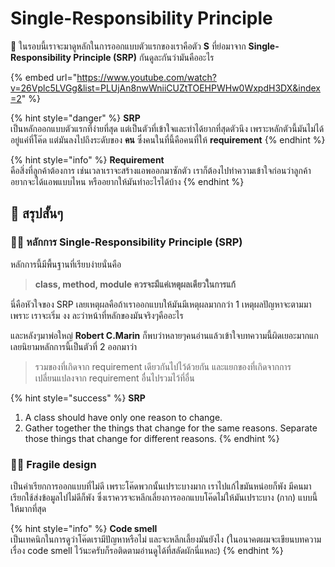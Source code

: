 # Single-Responsibility Principle

💬 ในรอบนี้เราจะมาดูหลักในการออกแบบตัวแรกของเราคือตัว **S** ที่ย่อมาจาก **Single-Responsibility Principle \(SRP\)** กันดูละกันว่ามันคืออะไร

{% embed url="https://www.youtube.com/watch?v=26Vplc5LVGg&list=PLUjAn8nwWniiCUZtTOEHPWHw0WxpdH3DX&index=2" %}

{% hint style="danger" %}
**SRP**  
เป็นหลักออกแบบตัวแรกที่ง่ายที่สุด แต่เป็นตัวที่เข้าใจและทำได้ยากที่สุดตัวนึง เพราะหลักตัวนี้มันไม่ได้อยู่แค่ที่โค๊ด แต่มันลงไปถึงระดับของ **คน** ซึ่งคนในที่นี้คือคนที่ให้ **requirement**
{% endhint %}

{% hint style="info" %}
**Requirement**  
คือสิ่งที่ลูกค้าต้องการ เช่นเวลาเราจะสร้างแอพออกมาซักตัว เราก็ต้องไปทำความเข้าใจก่อนว่าลูกค้าอยากจะได้แอพแบบไหน หรืออยากให้มันทำอะไรได้บ้าง
{% endhint %}

## 🎯 สรุปสั้นๆ

### 👨‍🚀 หลักการ **Single-Responsibility Principle \(SRP\)**

หลักการนี้มีพื้นฐานที่เรียบง่ายนั่นคือ 

> **class, method, module ควรจะมีแค่เหตุผลเดียวในการแก้**

นี่คือหัวใจของ SRP เลยเหตุผลคือถ้าเราออกแบบให้มันมีเหตุผลมากกว่า 1 เหตุผลปัญหาจะตามมาเพราะ เราจะเริ่ม งง ละว่าหน้าที่หลักของมันจริงๆคืออะไร

และหลังๆมาพ่อใหญ่ **Robert C.Marin** ก็พบว่าหลายๆคนอ่านแล้วเข้าใจบทความนี้ผิดเยอะมากแกเลยนิยามหลักการนี้เป็นตัวที่ 2 ออกมาว่า

> รวมของที่เกิดจาก requirement เดียวกันไปไว้ด้วยกัน และแยกของที่เกิดจากการเปลี่ยนแปลงจาก requirement อื่นไปรวมไว้ที่อื่น

{% hint style="success" %}
**SRP**  
1. A class should have only one reason to change.  
2. Gather together the things that change for the same reasons. Separate those things that change for different reasons.
{% endhint %}

### 👨‍🚀 Fragile design

เป็นคำเรียกการออกแบบที่ไม่ดี เพราะโค๊ดพวกนั้นเปราะบางมาก เราไปแก้ไขมันหน่อยก็พัง มีคนมาเรียกใช้ส่งข้อมูลไปไม่ดีก็พัง ซึ่งเราควรจะหลีกเลี่ยงการออกแบบโค๊ดไม่ให้มันเปราะบาง \(กาก\) แบบนี้ให้มากที่สุด

{% hint style="info" %}
**Code smell**  
เป็นเทคนิกในการดูว่าโค๊ดเรามีปัญหาหรือไม่ และจะหลีกเลี้ยงมันยังไง \(ในอนาคตผมจะเขียนบทความเรื่อง code smell ไว้นะครับก็รอติดตามอ่านดูได้ที่สลัดผักนี่แหละ\)
{% endhint %}

